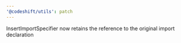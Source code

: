 ```yaml
---
'@codeshift/utils': patch
---
```


InsertImportSpecifier now retains the reference to the original import declaration
